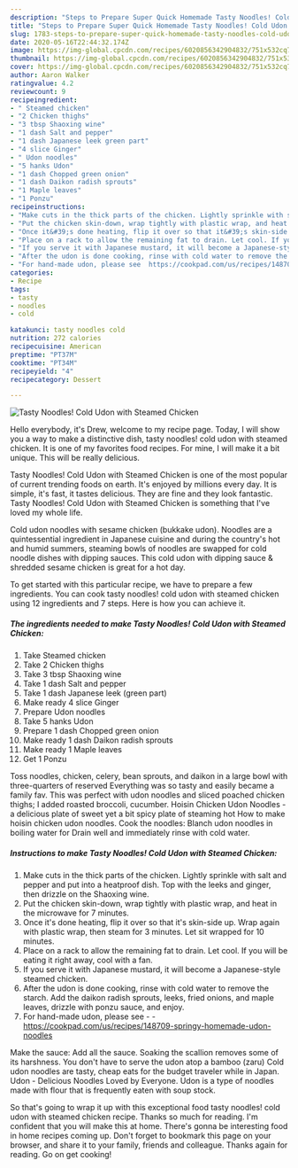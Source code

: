 ```yaml
---
description: "Steps to Prepare Super Quick Homemade Tasty Noodles! Cold Udon with Steamed Chicken"
title: "Steps to Prepare Super Quick Homemade Tasty Noodles! Cold Udon with Steamed Chicken"
slug: 1783-steps-to-prepare-super-quick-homemade-tasty-noodles-cold-udon-with-steamed-chicken
date: 2020-05-16T22:44:32.174Z
image: https://img-global.cpcdn.com/recipes/6020856342904832/751x532cq70/tasty-noodles-cold-udon-with-steamed-chicken-recipe-main-photo.jpg
thumbnail: https://img-global.cpcdn.com/recipes/6020856342904832/751x532cq70/tasty-noodles-cold-udon-with-steamed-chicken-recipe-main-photo.jpg
cover: https://img-global.cpcdn.com/recipes/6020856342904832/751x532cq70/tasty-noodles-cold-udon-with-steamed-chicken-recipe-main-photo.jpg
author: Aaron Walker
ratingvalue: 4.2
reviewcount: 9
recipeingredient:
- " Steamed chicken"
- "2 Chicken thighs"
- "3 tbsp Shaoxing wine"
- "1 dash Salt and pepper"
- "1 dash Japanese leek green part"
- "4 slice Ginger"
- " Udon noodles"
- "5 hanks Udon"
- "1 dash Chopped green onion"
- "1 dash Daikon radish sprouts"
- "1 Maple leaves"
- "1 Ponzu"
recipeinstructions:
- "Make cuts in the thick parts of the chicken. Lightly sprinkle with salt and pepper and put into a heatproof dish. Top with the leeks and ginger, then drizzle on the Shaoxing wine."
- "Put the chicken skin-down, wrap tightly with plastic wrap, and heat in the microwave for 7 minutes."
- "Once it&#39;s done heating, flip it over so that it&#39;s skin-side up. Wrap again with plastic wrap, then steam for 3 minutes. Let sit wrapped for 10 minutes."
- "Place on a rack to allow the remaining fat to drain. Let cool. If you will be eating it right away, cool with a fan."
- "If you serve it with Japanese mustard, it will become a Japanese-style steamed chicken."
- "After the udon is done cooking, rinse with cold water to remove the starch. Add the daikon radish sprouts, leeks, fried onions, and maple leaves, drizzle with ponzu sauce, and enjoy."
- "For hand-made udon, please see  https://cookpad.com/us/recipes/148709-springy-homemade-udon-noodles"
categories:
- Recipe
tags:
- tasty
- noodles
- cold

katakunci: tasty noodles cold 
nutrition: 272 calories
recipecuisine: American
preptime: "PT37M"
cooktime: "PT34M"
recipeyield: "4"
recipecategory: Dessert

---
```



![Tasty Noodles! Cold Udon with Steamed Chicken](https://img-global.cpcdn.com/recipes/6020856342904832/751x532cq70/tasty-noodles-cold-udon-with-steamed-chicken-recipe-main-photo.jpg)

Hello everybody, it's Drew, welcome to my recipe page. Today, I will show you a way to make a distinctive dish, tasty noodles! cold udon with steamed chicken. It is one of my favorites food recipes. For mine, I will make it a bit unique. This will be really delicious.

Tasty Noodles! Cold Udon with Steamed Chicken is one of the most popular of current trending foods on earth. It's enjoyed by millions every day. It is simple, it's fast, it tastes delicious. They are fine and they look fantastic. Tasty Noodles! Cold Udon with Steamed Chicken is something that I've loved my whole life.

Cold udon noodles with sesame chicken (bukkake udon). Noodles are a quintessential ingredient in Japanese cuisine and during the country&#39;s hot and humid summers, steaming bowls of noodles are swapped for cold noodle dishes with dipping sauces. This cold udon with dipping sauce &amp; shredded sesame chicken is great for a hot day.


To get started with this particular recipe, we have to prepare a few ingredients. You can cook tasty noodles! cold udon with steamed chicken using 12 ingredients and 7 steps. Here is how you can achieve it.

<!--inarticleads1-->

##### The ingredients needed to make Tasty Noodles! Cold Udon with Steamed Chicken:

1. Take  Steamed chicken
1. Take 2 Chicken thighs
1. Take 3 tbsp Shaoxing wine
1. Take 1 dash Salt and pepper
1. Take 1 dash Japanese leek (green part)
1. Make ready 4 slice Ginger
1. Prepare  Udon noodles
1. Take 5 hanks Udon
1. Prepare 1 dash Chopped green onion
1. Make ready 1 dash Daikon radish sprouts
1. Make ready 1 Maple leaves
1. Get 1 Ponzu


Toss noodles, chicken, celery, bean sprouts, and daikon in a large bowl with three-quarters of reserved Everything was so tasty and easily became a family fav. This was perfect with udon noodles and sliced poached chicken thighs; I added roasted broccoli, cucumber. Hoisin Chicken Udon Noodles - a delicious plate of sweet yet a bit spicy plate of steaming hot How to make hoisin chicken udon noodles. Cook the noodles: Blanch udon noodles in boiling water for Drain well and immediately rinse with cold water. 

<!--inarticleads2-->

##### Instructions to make Tasty Noodles! Cold Udon with Steamed Chicken:

1. Make cuts in the thick parts of the chicken. Lightly sprinkle with salt and pepper and put into a heatproof dish. Top with the leeks and ginger, then drizzle on the Shaoxing wine.
1. Put the chicken skin-down, wrap tightly with plastic wrap, and heat in the microwave for 7 minutes.
1. Once it&#39;s done heating, flip it over so that it&#39;s skin-side up. Wrap again with plastic wrap, then steam for 3 minutes. Let sit wrapped for 10 minutes.
1. Place on a rack to allow the remaining fat to drain. Let cool. If you will be eating it right away, cool with a fan.
1. If you serve it with Japanese mustard, it will become a Japanese-style steamed chicken.
1. After the udon is done cooking, rinse with cold water to remove the starch. Add the daikon radish sprouts, leeks, fried onions, and maple leaves, drizzle with ponzu sauce, and enjoy.
1. For hand-made udon, please see -  - https://cookpad.com/us/recipes/148709-springy-homemade-udon-noodles


Make the sauce: Add all the sauce. Soaking the scallion removes some of its harshness. You don&#39;t have to serve the udon atop a bamboo (zaru) Cold udon noodles are tasty, cheap eats for the budget traveler while in Japan. Udon - Delicious Noodles Loved by Everyone. Udon is a type of noodles made with flour that is frequently eaten with soup stock. 

So that's going to wrap it up with this exceptional food tasty noodles! cold udon with steamed chicken recipe. Thanks so much for reading. I'm confident that you will make this at home. There's gonna be interesting food in home recipes coming up. Don't forget to bookmark this page on your browser, and share it to your family, friends and colleague. Thanks again for reading. Go on get cooking!
